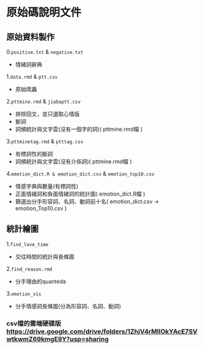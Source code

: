 
# 原始碼說明文件

## 原始資料製作

0.`positive.txt` & `negative.txt`    
  - 情緒詞辭典

1.`data.rmd` & `ptt.csv`  
  - 原始爬蟲

2.`pttmine.rmd` & `jiabaptt.csv`     
  - 排除回文，並只選取心情版
  - 斷詞
  - 詞頻統計與文字雲(沒有一個字的詞)( pttmine.rmd檔 )

3.`pttminetag.rmd` & `ptttag.csv`     
  - 有標詞性的斷詞 
  - 詞頻統計與文字雲(沒有介係詞)( pttmine.rmd檔 )

4.`emotion_dict.R & emotion_dict.csv` & `emotion_top10.csv`    
  - 情感字典與數量(有標詞性) 
  - 正面情緒詞和負面情緒詞的統計圖( emotion_dict.R檔 )
  - 篩選出分手形容詞、名詞、動詞前十名( emotion_dict.csv → emotion_Top10.csv )

## 統計繪圖

1.`find_love_time`    
  - 交往時間的統計與長條圖

2.`find_reason.rmd`     
  - 分手理由的quanteda

3.`emotion_vis`     
  - 分手情感詞長條圖(分為形容詞、名詞、動詞)


### csv檔的雲端硬碟版 https://drive.google.com/drive/folders/1ZhjV4rMIIOkYAcE7SVwtkwmZ69kmgE9Y?usp=sharing
